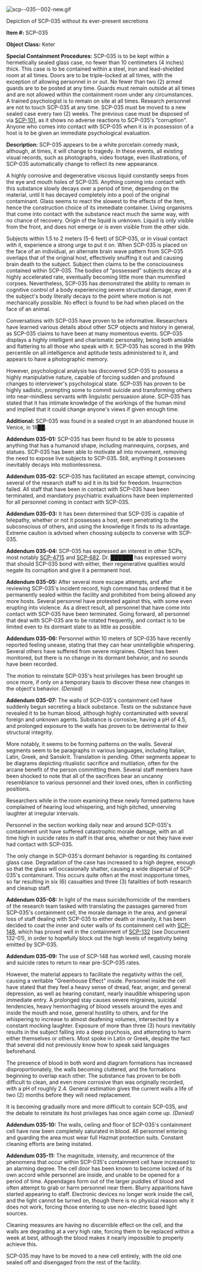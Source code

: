 ![scp--035--002-new.gif](http://scp-wiki.wdfiles.com/local--files/scp-035/scp--035--002-new.gif)

Depiction of SCP-035 without its ever-present secretions

**Item #:** SCP-035

**Object Class:** Keter

**Special Containment Procedures:** SCP-035 is to be kept within a hermetically sealed glass case, no fewer than 10 centimeters (4 inches) thick. This case is to be contained within a steel, iron and lead-shielded room at all times. Doors are to be triple-locked at all times, with the exception of allowing personnel in or out. No fewer than two (2) armed guards are to be posted at any time. Guards must remain outside at all times and are not allowed within the containment room under any circumstances. A trained psychologist is to remain on site at all times. Research personnel are not to touch SCP-035 at any time. SCP-035 must be moved to a new sealed case every two (2) weeks. The previous case must be disposed of via [SCP-101](/scp-101), as it shows no adverse reactions to SCP-035's “corruption”. Anyone who comes into contact with SCP-035 when it is in possession of a host is to be given an immediate psychological evaluation.

**Description:** SCP-035 appears to be a white porcelain comedy mask, although, at times, it will change to tragedy. In these events, all existing visual records, such as photographs, video footage, even illustrations, of SCP-035 automatically change to reflect its new appearance.

A highly corrosive and degenerative viscous liquid constantly seeps from the eye and mouth holes of SCP-035. Anything coming into contact with this substance slowly decays over a period of time, depending on the material, until it has decayed completely into a pool of the original contaminant. Glass seems to react the slowest to the effects of the item, hence the construction choice of its immediate container. Living organisms that come into contact with the substance react much the same way, with no chance of recovery. Origin of the liquid is unknown. Liquid is only visible from the front, and does not emerge or is even visible from the other side.

Subjects within 1.5 to 2 meters (5-6 feet) of SCP-035, or in visual contact with it, experience a strong urge to put it on. When SCP-035 is placed on the face of an individual, an alternate brain wave pattern from SCP-035 overlaps that of the original host, effectively snuffing it out and causing brain death to the subject. Subject then claims to be the consciousness contained within SCP-035. The bodies of "possessed" subjects decay at a highly accelerated rate, eventually becoming little more than mummified corpses. Nevertheless, SCP-035 has demonstrated the ability to remain in cognitive control of a body experiencing severe structural damage, even if the subject's body literally decays to the point where motion is not mechanically possible. No effect is found to be had when placed on the face of an animal.

Conversations with SCP-035 have proven to be informative. Researchers have learned various details about other SCP objects and history in general, as SCP-035 claims to have been at many momentous events. SCP-035 displays a highly intelligent and charismatic personality, being both amiable and flattering to all those who speak with it. SCP-035 has scored in the 99th percentile on all intelligence and aptitude tests administered to it, and appears to have a photographic memory.

However, psychological analysis has discovered SCP-035 to possess a highly manipulative nature, capable of forcing sudden and profound changes to interviewer's psychological state. SCP-035 has proven to be highly sadistic, prompting some to commit suicide and transforming others into near-mindless servants with linguistic persuasion alone. SCP-035 has stated that it has intimate knowledge of the workings of the human mind and implied that it could change anyone's views if given enough time.

**Additional:** SCP-035 was found in a sealed crypt in an abandoned house in Venice, in 18██.

**Addendum 035-01:** SCP-035 has been found to be able to possess anything that has a humanoid shape, including mannequins, corpses, and statues. SCP-035 has been able to motivate all into movement, removing the need to expose live subjects to SCP-035. Still, anything it possesses inevitably decays into motionlessness.

**Addendum 035-02:** SCP-035 has facilitated an escape attempt, convincing several of the research staff to aid it in its bid for freedom. Insurrection failed. All staff that have been in contact with SCP-035 have been terminated, and mandatory psychiatric evaluations have been implemented for all personnel coming in contact with SCP-035.

**Addendum 035-03:** It has been determined that SCP-035 is capable of telepathy, whether or not it possesses a host, even penetrating to the subconscious of others, and using the knowledge it finds to its advantage. Extreme caution is advised when choosing subjects to converse with SCP-035.

**Addendum 035-04:** SCP-035 has expressed an interest in other SCPs, most notably [SCP-4715](/scp-4715) and [SCP-682](/scp-682). Dr. ██████ has expressed worry that should SCP-035 bond with either, their regenerative qualities would negate its corruption and give it a permanent host.

**Addendum 035-05:** After several more escape attempts, and after reviewing SCP-035's incident record, high command has ordered that it be permanently sealed within the facility and prohibited from being allowed any more hosts. Several personnel have protested against this, with some even erupting into violence. As a direct result, all personnel that have come into contact with SCP-035 have been terminated. Going forward, all personnel that deal with SCP-035 are to be rotated frequently, and contact is to be limited even to its dormant state to as little as possible.

**Addendum 035-06:** Personnel within 10 meters of SCP-035 have recently reported feeling unease, stating that they can hear unintelligible whispering. Several others have suffered from severe migraines. Object has been monitored, but there is no change in its dormant behavior, and no sounds have been recorded.

The motion to reinstate SCP-035's host privileges has been brought up once more, if only on a temporary basis to discover these new changes in the object's behavior. _(Denied)_

**Addendum 035-07:** The walls of SCP-035's containment cell have suddenly begun secreting a black substance. Tests on the substance have revealed it to be human blood, although highly contaminated with several foreign and unknown agents. Substance is corrosive, having a pH of 4.5, and prolonged exposure to the walls has proven to be detrimental to their structural integrity.

More notably, it seems to be forming patterns on the walls. Several segments seem to be paragraphs in various languages, including Italian, Latin, Greek, and Sanskrit. Translation is pending. Other segments appear to be diagrams depicting ritualistic sacrifice and mutilation, often for the arcane benefit of the person committing them. Several staff members have been shocked to note that all of the sacrifices bear an uncanny resemblance to various personnel and their loved ones, often in conflicting positions.

Researchers while in the room examining these newly formed patterns have complained of hearing loud whispering, and high pitched, unnerving laughter at irregular intervals.

Personnel in the section working daily near and around SCP-035's containment unit have suffered catastrophic morale damage, with an all time high in suicide rates in staff in that area, whether or not they have ever had contact with SCP-035.

The only change in SCP-035's dormant behavior is regarding its contained glass case. Degradation of the case has increased to a high degree, enough so that the glass will occasionally shatter, causing a wide dispersal of SCP-035's contaminant. This occurs quite often at the most inopportune times, so far resulting in six (6) casualties and three (3) fatalities of both research and cleanup staff.

**Addendum 035-08:** In light of the mass suicide/homicide of the members of the research team tasked with translating the passages garnered from SCP-035's containment cell, the morale damage in the area, and general loss of staff dealing with SCP-035 to either death or insanity, it has been decided to coat the inner and outer walls of its containment cell with [SCP-148](/scp-148), which has proved well in the containment of [SCP-132](/scp-132-arc) (see Document 132-01), in order to hopefully block out the high levels of negativity being emitted by SCP-035.

**Addendum 035-09:** The use of SCP-148 has worked well, causing morale and suicide rates to return to near pre-SCP-035 rates.

However, the material appears to facilitate the negativity within the cell, causing a veritable "Greenhouse Effect" inside. Personnel inside the cell have stated that they feel a heavy sense of dread, fear, anger, and general depression, as well as hearing constant, nearly inaudible whispering upon immediate entry. A prolonged stay causes severe migraines, suicidal tendencies, heavy hemorrhaging of blood vessels around the eyes and inside the mouth and nose, general hostility to others, and for the whispering to increase to almost deafening volumes, intersected by a constant mocking laughter. Exposure of more than three (3) hours inevitably results in the subject falling into a deep psychosis, and attempting to harm either themselves or others. Most spoke in Latin or Greek, despite the fact that several did not previously know how to speak said languages beforehand.

The presence of blood in both word and diagram formations has increased disproportionately, the walls becoming cluttered, and the formations beginning to overlap each other. The substance has proven to be both difficult to clean, and even more corrosive than was originally recorded, with a pH of roughly 2.4. General estimation gives the current walls a life of two (2) months before they will need replacement.

It is becoming gradually more and more difficult to contain SCP-035, and the debate to reinstate its host privileges has once again come up. _(Denied)_

**Addendum 035-10:** The walls, ceiling and floor of SCP-035's containment cell have now been completely saturated in blood. All personnel entering and guarding the area must wear full Hazmat protection suits. Constant cleaning efforts are being instated.

**Addendum 035-11:** The magnitude, intensity, and recurrence of the phenomena that occur within SCP-035's containment cell have increased to an alarming degree. The cell door has been known to become locked of its own accord while personnel are inside, and unable to be opened for a period of time. Appendages form out of the larger puddles of blood and often attempt to grab or harm personnel near them. Blurry apparitions have started appearing to staff. Electronic devices no longer work inside the cell, and the light cannot be turned on, though there is no physical reason why it does not work, forcing those entering to use non-electric based light sources.

Cleaning measures are having no discernible effect on the cell, and the walls are degrading at a very high rate, forcing them to be replaced within a week at best, although the blood makes it nearly impossible to properly achieve this.

SCP-035 may have to be moved to a new cell entirely, with the old one sealed off and disengaged from the rest of the facility.